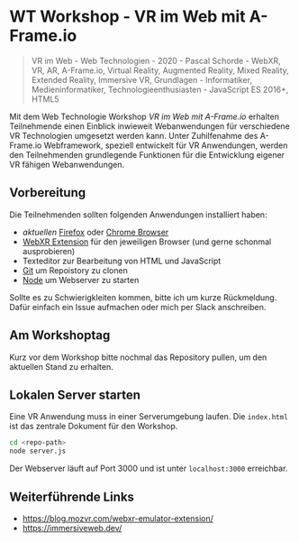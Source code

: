 # WT Workshop - VR im Web mit A-Frame.io

> VR im Web - Web Technologien - 2020 - Pascal Schorde - WebXR, VR, AR, A-Frame.io, Virtual Reality, Augmented Reality, Mixed Reality, Extended Reality, Immersive VR, Grundlagen - Informatiker, Medieninformatiker, Technologieenthusiasten - JavaScript ES 2016+, HTML5

Mit dem Web Technologie Workshop _VR im Web mit A-Frame.io_ erhalten Teilnehmende einen Einblick inwieweit Webanwendungen für verschiedene VR Technologien umgesetzt werden kann. Unter Zuhilfenahme des A-Frame.io Webframework, speziell entwickelt für VR Anwendungen, werden den Teilnehmenden grundlegende Funktionen für die Entwicklung eigener VR fähigen Webanwendungen.

## Vorbereitung

Die Teilnehmenden sollten folgenden Anwendungen installiert haben:

* _aktuellen_ [Firefox](https://www.mozilla.org/de/firefox/) oder [Chrome Browser](https://www.google.com/intl/de_de/chrome/)
* [WebXR Extension](https://blog.mozvr.com/webxr-emulator-extension/) für den jeweiligen Browser (und gerne schonmal ausprobieren)
* Texteditor zur Bearbeitung von HTML und JavaScript
* [Git](https://git-scm.com/) um Repoistory zu clonen
* [Node](https://nodejs.org/en/) um Webserver zu starten

Sollte es zu Schwierigkleiten kommen, bitte ich um kurze Rückmeldung. Dafür einfach ein Issue aufmachen oder mich per Slack anschreiben.

## Am Workshoptag

Kurz vor dem Workshop bitte nochmal das Repository pullen, um den aktuellen Stand zu erhalten.

## Lokalen Server starten

Eine VR Anwendung muss in einer Serverumgebung laufen. Die `index.html` ist das zentrale Dokument für den Workshop.

```bash
cd <repo-path>
node server.js
```

Der Webserver läuft auf Port 3000 und ist unter `localhost:3000` erreichbar.

## Weiterführende Links

* https://blog.mozvr.com/webxr-emulator-extension/
* https://immersiveweb.dev/